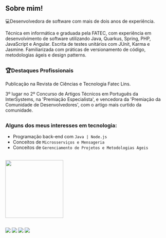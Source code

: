 <div>
  <h2>Sobre mim!</h2>
</div>
<div>
  <p>💻Desenvolvedora de software com mais de dois anos de experiência.</p>
  <p>Técnica em informática e graduada pela FATEC, com experiência em desenvolvimento de software utilizando Java, Quarkus, Spring, PHP, JavaScript e Angular. Escrita de testes unitários com JUnit, Karma e Jasmine. Familiarizada com práticas de versionamento de código, metodologias ágeis e design patterns.</p>
  
##
<div>
  <h3>🏆Destaques Profissionais</h3>
  <p> Publicação na Revista de Ciências e Tecnologia Fatec Lins.</p>
  <p> 3º lugar no 2º Concurso de Artigos Técnicos em Português da InterSystems, na 'Premiação Especialista', e vencedora da 'Premiação da Comunidade de Desenvolvedores', com o artigo mais curtido da comunidade.</p>
</div>

##
<div>
  <h3>Alguns dos meus interesses em tecnologia:</h3>
  <ul>
    <li>Programação back-end com <code class="lang-markdown">Java | Node.js</code></li>
    <li>Conceitos de  <code class="lang-markdown">Microsserviços e Mensageria</code></li>
    <li>Conceitos de <code class="lang-markdown">Gerenciamento de Projetos e Metodologias Ageis</code></li>
  </ul>
  <br>
</div>

<div align="left">
  <a href="https://github.com/ThaisPinheiro">
  <img height="180em" src="https://github-readme-stats.vercel.app/api/top-langs/?username=ThaisPinheiro&layout=compact&langs_count=7&theme=dracula"/>
</div>

##
<div>
  <a href="https://www.instagram.com/tha.i.sinha/" target="_blank"><img src="https://img.shields.io/badge/-Instagram-%23E4405F?style=for-the-badge&logo=instagram&logoColor=white" target="_blank"></a>
 	<a href="https://www.twitch.tv/senhoritaprice" target="_blank"><img src="https://img.shields.io/badge/Twitch-9146FF?style=for-the-badge&logo=twitch&logoColor=white" target="_blank"></a>
  <a href = "mailto:thaispinheiro364@gmail.com"><img src="https://img.shields.io/badge/-Gmail-%23333?style=for-the-badge&logo=gmail&logoColor=white" target="_blank"></a>
  <a href="https://www.linkedin.com/in/thais-pinheiro-/" target="_blank"><img src="https://img.shields.io/badge/-LinkedIn-%230077B5?style=for-the-badge&logo=linkedin&logoColor=white" target="_blank"></a> 
</div>

